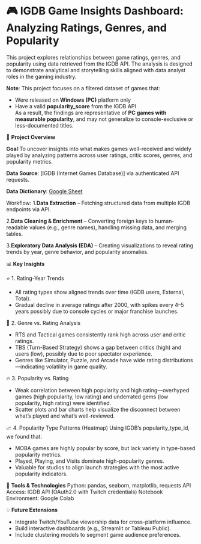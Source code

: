 # 🎮 IGDB Game Insights Dashboard: Analyzing Ratings, Genres, and Popularity

This project explores relationships between game ratings, genres, and popularity using data retrieved from the IGDB API. The analysis is designed to demonstrate analytical and storytelling skills aligned with data analyst roles in the gaming industry.

**Note**: This project focuses on a filtered dataset of games that:
- Were released on **Windows (PC)** platform only
- Have a valid **popularity_score** from the IGDB API  
As a result, the findings are representative of **PC games with measurable popularity**, and may not generalize to console-exclusive or less-documented titles.

📌 **Project Overview**

**Goal**:To uncover insights into what makes games well-received and widely played by analyzing patterns across user ratings, critic scores, genres, and popularity metrics.

**Data Source**:
[IGDB (Internet Games Database)] via authenticated API requests.

**Data Dictionary**: [Google Sheet](https://docs.google.com/spreadsheets/d/1kmeJqPt9Pj5-R23CmSb-y3FqIO2gpkwiR-hccKsVG1g/edit?usp=sharing)

Workflow:
1.**Data Extraction** – Fetching structured data from multiple IGDB endpoints via API.

2.**Data Cleaning & Enrichment** – Converting foreign keys to human-readable values (e.g., genre names), handling missing data, and merging tables.

3.**Exploratory Data Analysis (EDA)** – Creating visualizations to reveal rating trends by year, genre behavior, and popularity anomalies.


📊 **Key Insights**

⭐ 1. Rating-Year Trends
- All rating types show aligned trends over time (IGDB users, External, Total).
- Gradual decline in average ratings after 2000, with spikes every 4–5 years possibly due to console cycles or major franchise launches.

🧠 2. Genre vs. Rating Analysis
- RTS and Tactical games consistently rank high across user and critic ratings.
- TBS (Turn-Based Strategy) shows a gap between critics (high) and users (low), possibly due to poor spectator experience.
- Genres like Simulator, Puzzle, and Arcade have wide rating distributions—indicating volatility in game quality.

🔥 3. Popularity vs. Rating
- Weak correlation between high popularity and high rating—overhyped games (high popularity, low rating) and underrated gems (low popularity, high rating) were identified.
- Scatter plots and bar charts help visualize the disconnect between what’s played and what’s well-reviewed.

📈 4. Popularity Type Patterns (Heatmap)
Using IGDB’s popularity_type_id, we found that:
- MOBA games are highly popular by score, but lack variety in type-based popularity metrics.
- Played, Playing, and Visits dominate high-popularity genres.
- Valuable for studios to align launch strategies with the most active popularity indicators.

🧰 **Tools & Technologies**
Python: pandas, seaborn, matplotlib, requests
API Access: IGDB API (OAuth2.0 with Twitch credentials)
Notebook Environment: Google Colab

💡 **Future Extensions**
- Integrate Twitch/YouTube viewership data for cross-platform influence.
- Build interactive dashboards (e.g., Streamlit or Tableau Public).
- Include clustering models to segment game audience preferences.
